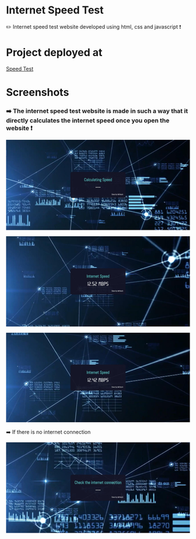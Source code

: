 # Internet Speed Test
✏️ Internet speed test website developed using html, css and javascript ❗

# Project deployed at

<a href="https://mithesh14.github.io/QR-code-generator/">Speed Test</a>

# Screenshots 

### ➡️ The internet speed test website is made in such a way that it directly calculates the internet speed once you open the website ❗

 ![screenshots](https://github.com/Mithesh14/Internet-speed-test/blob/main/media/image1.jpg)
 
 ![screenshots](https://github.com/Mithesh14/Internet-speed-test/blob/main/media/image2.jpg)
 
 ![screenshots](https://github.com/Mithesh14/Internet-speed-test/blob/main/media/image3.jpg)
 
➡️ If there is no internet connection 

 ![screenshots](https://github.com/Mithesh14/Internet-speed-test/blob/main/media/image4.jpg)
